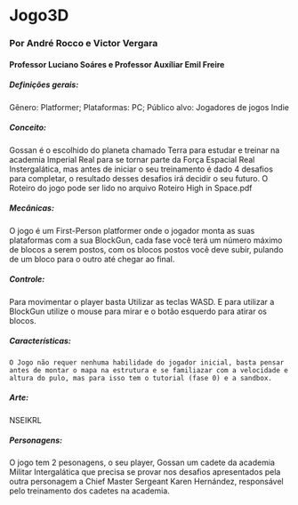# Jogo3D

### Por André Rocco e Victor Vergara
#### Professor Luciano Soáres e Professor Auxíliar Emil Freire


##### Definições gerais:
  Gênero: Platformer;
  Plataformas: PC;
  Público alvo: Jogadores de jogos Indie
  
##### Conceito:

  Gossan é o escolhido do planeta chamado Terra para estudar e treinar na academia Imperial Real para se tornar parte da Força Espacial Real Instergalática, mas antes de iniciar o seu treinamento é dado 4 desafios para completar, o resultado desses desafios irá decidir o seu futuro.
  O Roteiro do jogo pode ser lido no arquivo Roteiro High in Space.pdf
  
  
##### Mecânicas:

  O jogo é um First-Person platformer onde o jogador monta as suas plataformas com a sua BlockGun, cada fase você terá um número máximo de blocos a serem postos, com os blocos postos você deve subir, pulando de um bloco para o outro até chegar ao final.


##### Controle:

  Para movimentar o player basta Utilizar as teclas WASD. E para utilizar a BlockGun utilize o mouse para mirar e o botão esquerdo para atirar os blocos.


##### Características:

    O Jogo não requer nenhuma habilidade do jogador inicial, basta pensar antes de montar o mapa na estrutura e se familiazar com a velocidade e altura do pulo, mas para isso tem o tutorial (fase 0) e a sandbox.
    

##### Arte:

NSEIKRL

##### Personagens:

  O jogo tem 2 pesonagens, o seu player, Gossan um cadete da academia Militar Intergalática que precisa se provar nos desafios apresentados pela outra personagem a Chief Master Sergeant Karen Hernández, responsável pelo treinamento dos cadetes na academia.

